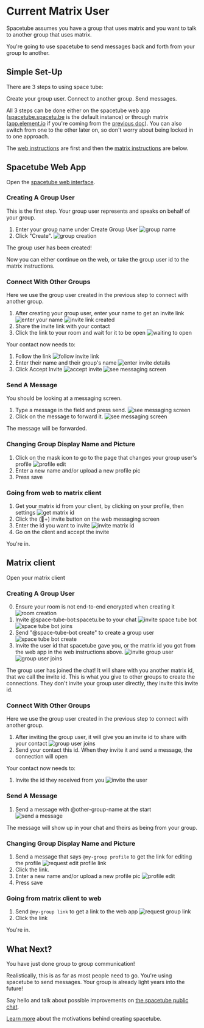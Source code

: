 # Current Matrix User

Spacetube assumes you have a group that uses matrix and you want to talk to another group that uses matrix.

You're going to use spacetube to send messages back and forth from your group to another.

## Simple Set-Up

There are 3 steps to using space tube:

Create your group user.
Connect to another group.
Send messages.

All 3 steps can be done either on the spacetube web app ([spacetube.spacetu.be](spacetube.spacetu.be) is the default instance) or through matrix ([app.element.io](app.element.io) if you're coming from the [previous doc](./new.html)). You can also switch from one to the other later on, so don't worry about being locked in to one approach.

The [web instructions](./current.html#spacetubewebapp) are first and then the [matrix instructions](./current.html#matrixclient) are below.

## Spacetube Web App

Open the [spacetube web interface](https://spacetube.spacetu.be). 

### Creating A Group User

This is the first step. Your group user represents and speaks on behalf of your group.

1. Enter your group name under Create Group User ![group name](./content/images/web-1.jpg)
2. Click "Create". ![group creation](./content/images/web-2.jpg)

The group user has been created! 

Now you can either continue on the web, or take the group user id to the matrix instructions.

### Connect With Other Groups

Here we use the group user created in the previous step to connect with another group.

1. After creating your group user, enter your name to get an invite link ![enter your name](./content/images/web-3.jpg)
![invite link created](./content/images/web-4.jpg)
2. Share the invite link with your contact
3. Click the link to your room and wait for it to be open ![waiting to open](./content/images/web-13.jpg)

Your contact now needs to:

1. Follow the link ![follow invite link](./content/images/web-5.jpg)
2. Enter their name and their group's name ![enter invite details](./content/images/web-6.jpg)
3. Click Accept Invite ![accept invite](./content/images/web-7.jpg)
 ![see messaging screen](./content/images/web-8.jpg)

### Send A Message

You should be looking at a messaging screen.

1. Type a message in the field and press send.  ![see messaging screen](./content/images/web-8.jpg)
2. Click on the message to forward it. ![see messaging screen](./content/images/web-9.jpg)

The message will be forwarded.

### Changing Group Display Name and Picture

1. Click on the mask icon to go to the page that changes your group user's profile ![profile edit](./content/images/web-12.jpg)
2. Enter a new name and/or upload a new profile pic
3. Press save

### Going from web to matrix client

1. Get your matrix id from your client, by clicking on your profile, then settings ![get matrix id](./content/images/matrix-14.jpg)
2. Click the (🧍+) invite button on the web messaging screen 
3. Enter the id you want to invite ![invite matrix id](./content/images/web-11.jpg)
4. Go on the client and accept the invite

You're in.

## Matrix client

Open your matrix client

### Creating A Group User

0. Ensure your room is not end-to-end encrypted when creating it ![room creation](./content/images/matrix-3.jpg)
1. Invite @space-tube-bot:spacetu.be to your chat ![invite space tube bot](./content/images/matrix-5.jpg)
![space tube bot joins](./content/images/matrix-6.jpg)
2. Send "@space-tube-bot create" to create a group user ![space tube bot create](./content/images/matrix-7.jpg)
3. Invite the user id that spacetube gave you, or the matrix id you got from the web app in the web instructions above. ![invite group user](./content/images/matrix-8.jpg)
 ![group user joins](./content/images/matrix-9.jpg)

The group user has joined the chat! It will share with you another matrix id, that we call the invite id. This is what you give to other groups to create the connections. They don't invite your group user directly, they invite this invite id.

### Connect With Other Groups

Here we use the group user created in the previous step to connect with another group.

1. After inviting the group user, it will give you an invite id to share with your contact ![group user joins](./content/images/matrix-9.jpg)
2. Send your contact this id. When they invite it and send a message, the connection will open

Your contact now needs to:

1. Invite the id they received from you ![invite the user](./content/images/matrix-10.jpg)

### Send A Message

1. Send a message with @other-group-name at the start ![send a message](./content/images/matrix-11.jpg)

The message will show up in your chat and theirs as being from your group.

### Changing Group Display Name and Picture

1. Send a message that says `@my-group profile` to get the link for editing the profile ![request edit profile link](./content/images/matrix-13.jpg)
2. Click the link.
3. Enter a new name and/or upload a new profile pic ![profile edit](./content/images/web-12.jpg)
4. Press save

### Going from matrix client to web

1. Send `@my-group link` to get a link to the web app ![request group link](./content/images/matrix-12.jpg)
2. Click the link

You're in.

## What Next?

You have just done group to group communication!

Realistically, this is as far as most people need to go. You're using spacetube to send messages. Your group is already light years into the future!

Say hello and talk about possible improvements on [the spacetube public chat](https://matrix.to/#/#spacetube-public:spacetu.be).

[Learn more](./why.html) about the motivations behind creating spacetube.
